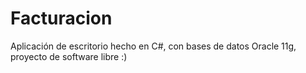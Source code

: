 # Facturacion
Aplicación de escritorio hecho en C#, con bases de datos Oracle 11g, proyecto de software libre :)
